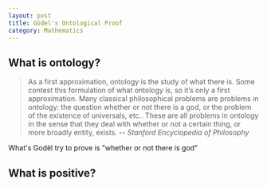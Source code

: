 ```yaml
---
layout: post
title: Gödel's Ontological Proof
category: Mathematics
---
```


## What is ontology?
> As a first approximation, ontology is the study of what there is. 
> Some contest this formulation of what ontology is, so it’s only a first approximation. Many classical philosophical problems are problems in ontology: the question whether or not there is a god, or the problem of the existence of universals, etc.. 
> These are all problems in ontology in the sense that they deal with whether or not a certain thing, or more broadly entity, exists.
> -- <cite> Stanford Encyclopedia of Philosophy</cite>

What's Godël try to prove is "whether or not there is god"

## What is positive?
